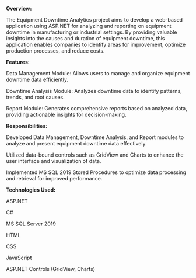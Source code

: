 **Overview:**

The Equipment Downtime Analytics project aims to develop a web-based application using ASP.NET for analyzing and reporting on equipment downtime in manufacturing or industrial settings. By providing valuable insights into the causes and duration of equipment downtime, this application enables companies to identify areas for improvement, optimize production processes, and reduce costs.



**Features:**

Data Management Module: Allows users to manage and organize equipment downtime data efficiently.


Downtime Analysis Module: Analyzes downtime data to identify patterns, trends, and root causes.


Report Module: Generates comprehensive reports based on analyzed data, providing actionable insights for decision-making.




**Responsibilities:**

Developed Data Management, Downtime Analysis, and Report modules to analyze and present equipment downtime data effectively.


Utilized data-bound controls such as GridView and Charts to enhance the user interface and visualization of data.


Implemented MS SQL 2019 Stored Procedures to optimize data processing and retrieval for improved performance.




**Technologies Used:**

ASP.NET

C#

MS SQL Server 2019

HTML

CSS

JavaScript

ASP.NET Controls (GridView, Charts)
